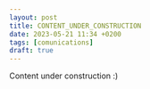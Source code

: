 ```yaml
---
layout: post
title: CONTENT_UNDER_CONSTRUCTION
date: 2023-05-21 11:34 +0200
tags: [comunications]
draft: true
---
```


Content under construction :)